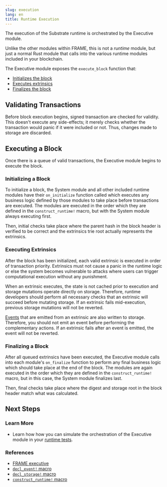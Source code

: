 ```yaml
---
slug: execution
lang: en
title: Runtime Execution
---
```


The execution of the Substrate runtime is orchestrated by the Executive module.

Unlike the other modules within FRAME, this is not a _runtime_ module, but just a normal Rust module
that calls into the various runtime modules included in your blockchain.

The Executive module exposes the `execute_block` function that:

- [Initializes the block](#initializing-a-block)
- [Executes extrinsics](#executing-extrinsics)
- [Finalizes the block](#finalizing-a-block)

## Validating Transactions

Before block execution begins, signed transaction are checked for validity. This doesn't execute any
side-effects; it merely checks whether the transaction would panic if it were included or not. Thus,
changes made to storage are discarded.

## Executing a Block

Once there is a queue of valid transactions, the Executive module begins to execute the block.

### Initializing a Block

To initialize a block, the System module and all other included runtime modules have their
`on_initialize` function called which executes any business logic defined by those modules to take
place before transactions are executed. The modules are executed in the order which they are defined
in the `construct_runtime!` macro, but with the System module always executing first.

Then, initial checks take place where the parent hash in the block header is verified to be correct
and the extrinsics trie root actually represents the extrinsics.

### Executing Extrinsics

After the block has been initialized, each valid extrinsic is executed in order of transaction
priority. Extrinsics must not cause a panic in the runtime logic or else the system becomes
vulnerable to attacks where users can trigger computational execution without any punishment.

When an extrinsic executes, the state is not cached prior to execution and storage mutations operate
directly on storage. Therefore, runtime developers should perform all necessary checks that an
extrinsic will succeed before mutating storage. If an extrinsic fails mid-execution, previous
storage mutations will not be reverted.

[Events](events) that are emitted from an extrinsic are also written to storage. Therefore, you
should not emit an event before performing the complementary actions. If an extrinsic fails after an
event is emitted, the event will not be reverted.

### Finalizing a Block

After all queued extrinsics have been executed, the Executive module calls into each module's
`on_finalize` function to perform any final business logic which should take place at the end of the
block. The modules are again executed in the order which they are defined in the
`construct_runtime!` macro, but in this case, the System module finalizes last.

Then, final checks take place where the digest and storage root in the block header match what was
calculated.

## Next Steps

### Learn More

- Learn how how you can simulate the orchestration of the Executive module in your
  [runtime tests](/current/runtime/tests.md).

### References

- [FRAME executive](https://crates.parity.io/frame_executive/index.html)
- [`decl_event!` macro](https://crates.parity.io/frame_support/macro.decl_event.html)
- [`decl_storage!` macro](https://crates.parity.io/frame_support/macro.decl_storage.html)
- [`construct_runtime!` macro](https://crates.parity.io/frame_support/macro.construct_runtime.html)
